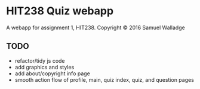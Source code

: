 
# HIT238 Quiz webapp

A webapp for assignment 1, HIT238. Copyright © 2016 Samuel Walladge


## TODO

- refactor/tidy js code
- add graphics and styles
- add about/copyright info page
- smooth action flow of profile, main, quiz index, quiz, and question pages

